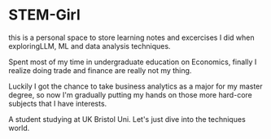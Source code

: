 # STEM-Girl
this is a personal space to store learning notes and excercises I did when exploringLLM, ML and data analysis techniques.

Spent most of my time in undergraduate education on Economics, finally I realize doing trade and finance are really not my thing.     

Luckily I got the chance to take business analytics as a major for my master degree, so now I'm gradually putting my hands on those more hard-core subjects that I have interests. 

A student studying at UK Bristol Uni. Let's just dive into the techniques world.
